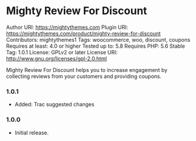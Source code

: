 # Mighty Review For Discount

Author URI: https://mightythemes.com
Plugin URI: https://mightythemes.com/product/mighty-review-for-discount
Contributors: mightythemes1
Tags: woocommerce, woo, discount, coupons
Requires at least: 4.0 or higher
Tested up to: 5.8
Requires PHP: 5.6
Stable Tag: 1.0.1
License: GPLv2 or later
License URI: http://www.gnu.org/licenses/gpl-2.0.html

Mighty Review For Discount helps you to increase engagement by collecting reviews from your customers and providing coupons.

### 1.0.1
* Added: Trac suggested changes

### 1.0.0
* Initial release.
